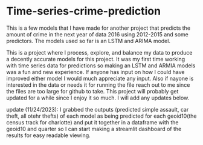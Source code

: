 # Time-series-crime-prediction
This is a few models that I have made for another project that predicts the amount of crime in the next year of data 2016 using 2012-2015 and some predictors. The models used so far is an LSTM and ARIMA model. 

This is a project where I process, explore, and balance my data to produce a decently accurate models for this project. It was my first time working with time series data for predictions so making an LSTM and ARMIA models was a fun and new experience. If anyone has input on how I could have improved either model I would much appreciate any input. Also if nayone is interested in the data or needs it for running the file reach out to me since the files are too large for github to take. This project will probably get updated for a while since I enjoy it so much. I will add any updates below.

update (11/24/2023): I grabbed the outputs (predicted simple assault, car theft, all otehr thefts) of each model as being predicted for each geoid10(the census track for charlotte) and put it together in a dataframe with the geoid10 and quarter so I can start making a streamlit dashboard of the results for easy readable viewing. 
